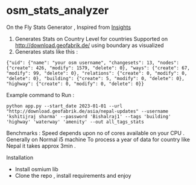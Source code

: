 # osm_stats_analyzer
On the Fly Stats Generator , Inspired from [Insights](https://github.com/hotosm/insights)

1. Generates Stats on Country Level for countries Supported on http://download.geofabrik.de/ using boundary as visualized
2. Generates stats like this :
```
{"uid": {"name": "your osm username", "changesets": 13, "nodes": {"create": 426, "modify": 1579, "delete": 0}, "ways": {"create": 67, "modify": 99, "delete": 0}, "relations": {"create": 0, "modify": 0, "delete": 0}, "building": {"create": 5, "modify": 0, "delete": 0}, "highway": {"create": 0, "modify": 0, "delete": 0}}
```

Example command to Run : 

```
python app.py --start_date 2023-01-01 --url "http://download.geofabrik.de/asia/nepal-updates" --username 'kshitijraj sharma' --password 'Bishalraj1' --tags 'building' 'highway' 'waterway' 'amenity' --out all_tags_stats
```

Benchmarks : 
Speed depends upon no of cores available on your CPU .
Generally on Normal i5 machine To process a year of data for country like Nepal it takes approx 3min .

Installation 

- Install osmium lib
- Clone the repo , install requirements and enjoy